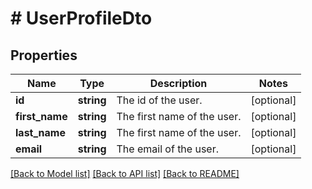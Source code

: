 # # UserProfileDto

## Properties

Name | Type | Description | Notes
------------ | ------------- | ------------- | -------------
**id** | **string** | The id of the user. | [optional]
**first_name** | **string** | The first name of the user. | [optional]
**last_name** | **string** | The first name of the user. | [optional]
**email** | **string** | The email of the user. | [optional]

[[Back to Model list]](../../README.md#models) [[Back to API list]](../../README.md#endpoints) [[Back to README]](../../README.md)
